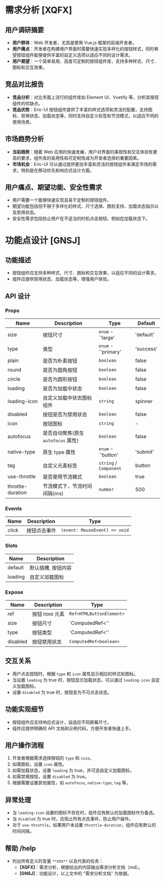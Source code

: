 # 需求分析 **[XQFX]**

## 用户调研摘要
- **用户群体**：Web 开发者，尤其是使用 Vue.js 框架的前端开发者。
- **用户痛点**：开发者在构建用户界面时需要快速实现多样化的按钮样式，同时希望按钮组件能够提供丰富的自定义选项以适应不同的设计需求。
- **用户期望**：一个简单易用、高度可定制的按钮组件库，支持多种样式、尺寸、图标和交互效果。

## 竞品对比报告
- **竞品分析**：对比市面上流行的组件库如 Element UI、Vuetify 等，分析其按钮组件的优缺点。
- **竞品优势**：Eric-UI 按钮组件提供了丰富的样式选项和灵活的配置，支持图标、禁用状态、加载状态等，同时支持自定义标签和节流模式，以适应不同的使用场景。

## 市场趋势分析
- **当前趋势**：随着 Web 应用的快速发展，用户对界面的美观性和交互体验有更高的要求，组件库的易用性和可定制性成为开发者选择的重要因素。
- **市场机会**：Eric-UI 可以通过提供更加丰富和灵活的按钮组件来满足市场的需求，特别是在移动优先和响应式设计方面。

## 用户痛点、期望功能、安全性需求
- 用户需要一个能够快速实现且易于定制的按钮组件。
- 期望功能包括但不限于多样化的样式、尺寸选择、图标支持、加载状态指示以及禁用状态。
- 安全性需求包括防止用户在不适当的时机点击按钮，例如在加载状态下。

# 功能点设计 **[GNSJ]**

## 功能描述
- 按钮组件应支持多种样式、尺寸、图标和交互效果，以适应不同的设计需求。
- 组件应提供禁用状态、加载状态等，增强用户体验。

## API 设计
### Props
| Name | Description | Type | Default |
| --- | --- | --- | --- |
| size | 按钮尺寸 | `enum` - `'large' | 'default' | 'small'` | — |
| type | 类型 | `enum` - `'primary' | 'success' | 'warning' | 'danger' | 'info'` | info |
| plain | 是否为朴素按钮 | `boolean` | false |
| round | 是否为圆角按钮 | `boolean` | false |
| circle | 是否为圆形按钮 | `boolean` | false |
| loading | 是否为加载中状态 | `boolean` | false |
| loading-icon | 自定义加载中状态图标组件 | `string` | spinner |
| disabled | 按钮是否为禁用状态 | `boolean` | false |
| icon | 按钮图标 | `string` | - |
| autofocus | 是否自动聚焦(原生 `autofocus` 属性) | `boolean` | false |
| native-type | 原生 type 属性 | `enum` - `'button' | 'submit' | 'reset'` | button |
| tag | 自定义元素标签 | `string` / `Component` | button |
| use-throttle | 是否使用节流模式 | `boolean` | true |
| throttle-duration | 节流模式下，节流时间间隔(ms) | `number` | 500 |

### Events
| Name | Description | Type |
| --- | --- | --- |
| click | 按钮点击事件 | `(event: MouseEvent) => void` |

### Slots
| Name | Description |
| --- | --- |
| default | 默认插槽, 按钮内容 |
| loading | 自定义加载图标 |

### Expose
| Name | Description | Type |
| --- | --- | --- |
| ref | 按钮 html 元素 | `Ref<HTMLButtonElement>` |
| size | 按钮尺寸 | `ComputedRef<'' | 'small' | 'large'>` |
| type | 按钮类型 | `ComputedRef<'' | 'primary' | ...>` |
| disabled | 按钮禁用状态 | `ComputedRef<boolean>` |

## 交互关系
- 用户点击按钮时，根据 `type` 和 `icon` 属性显示相应的样式和图标。
- 当设置 `loading` 为 true 时，按钮显示加载状态，可以通过 `loading-icon` 自定义加载图标。
- 设置 `disabled` 为 true 时，按钮变为不可点击状态。

## 功能实现细节
- 按钮组件应支持响应式设计，自适应不同屏幕尺寸。
- 组件应提供明确的 API 文档和示例代码，方便开发者快速上手。

## 用户操作流程
1. 开发者根据需求选择按钮的 `type` 和 `size`。
2. 如需图标，设置 `icon` 属性。
3. 如需加载状态，设置 `loading` 为 true，并可选自定义加载图标。
4. 如需禁用按钮，设置 `disabled` 为 true。
5. 根据需要设置其他属性，如 `autofocus`, `native-type`, `tag` 等。

## 异常处理
- 当 `loading-icon` 设置的图标不存在时，组件应有默认的加载图标作为备选。
- 当 `disabled` 为 true 时，应阻止所有点击事件，防止用户操作。
- 对于 `use-throttle`，如果用户未设置 `throttle-duration`，组件应有默认的时间间隔。

## 帮助 **/help**
- 列出所有定义的变量 `**XXX**` 以及代表的任务：
  - **[XQFX]**：需求分析，根据给出的内容输出需求分析文档（md）。
  - **[GNSJ]**：功能设计，以上文中的 "需求分析文档" 为依据。